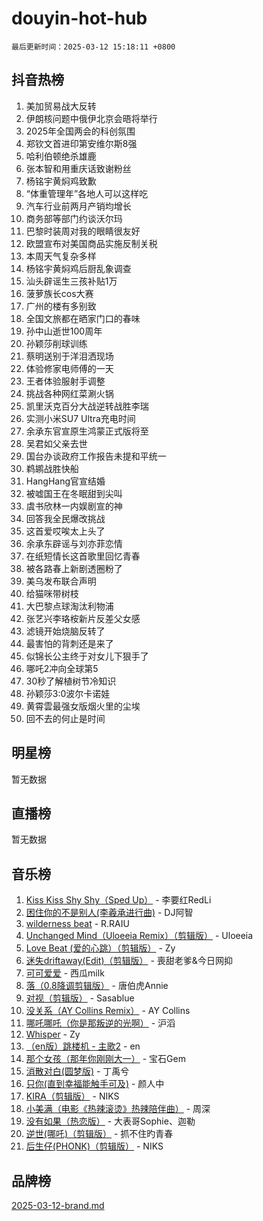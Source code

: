 # douyin-hot-hub

`最后更新时间：2025-03-12 15:18:11 +0800`

## 抖音热榜

1. 美加贸易战大反转
1. 伊朗核问题中俄伊北京会晤将举行
1. 2025年全国两会的科创氛围
1. 郑钦文首进印第安维尔斯8强
1. 哈利伯顿绝杀雄鹿
1. 张本智和用重庆话致谢粉丝
1. 杨铭宇黄焖鸡致歉
1. “体重管理年”各地人可以这样吃
1. 汽车行业前两月产销均增长
1. 商务部等部门约谈沃尔玛
1. 巴黎时装周对我的眼睛很友好
1. 欧盟宣布对美国商品实施反制关税
1. 本周天气复杂多样
1. 杨铭宇黄焖鸡后厨乱象调查
1. 汕头辟谣生三孩补贴1万
1. 菠萝族长cos大赛
1. 广州的楼有多别致
1. 全国文旅都在晒家门口的春味
1. 孙中山逝世100周年
1. 孙颖莎削球训练
1. 蔡明送别于洋泪洒现场
1. 体验修家电师傅的一天
1. 王者体验服射手调整
1. 挑战各种网红菜涮火锅
1. 凯里沃克百分大战逆转战胜李瑞
1. 实测小米SU7 Ultra充电时间
1. 余承东官宣原生鸿蒙正式版将至
1. 吴君如父亲去世
1. 国台办谈政府工作报告未提和平统一
1. 鹈鹕战胜快船
1. HangHang官宣结婚
1. 被嘘国王在冬眠甜到尖叫
1. 虞书欣林一内娱剧宣的神
1. 回答我全民爆改挑战
1. 这首爱哎唉太上头了
1. 余承东辟谣与刘亦菲恋情
1. 在纸短情长这首歌里回忆青春
1. 被各路春上新剧透圈粉了
1. 美乌发布联合声明
1. 给猫咪带树枝
1. 大巴黎点球淘汰利物浦
1. 张艺兴李珞桉新片反差父女感
1. 滤镜开始烧脑反转了
1. 最害怕的背刺还是来了
1. 似锦长公主终于对女儿下狠手了
1. 哪吒2冲向全球第5
1. 30秒了解植树节冷知识
1. 孙颖莎3:0波尔卡诺娃
1. 黄霄雲最强女版烟火里的尘埃
1. 回不去的何止是时间

## 明星榜

暂无数据

## 直播榜

暂无数据

## 音乐榜

1. [Kiss Kiss Shy Shy（Sped Up）](https://sf5-hl-cdn-tos.douyinstatic.com/obj/tos-cn-ve-2774/oYpXDAeGgQK0zfPaji7iKUixpCXFGILeLGmvYA) - 李要红RedLi
1. [困住你的不是别人(李羲承进行曲)](https://sf3-cdn-tos.douyinstatic.com/obj/tos-cn-ve-2774/okWrrVL1iQGZbfHVeCPAe7IaerYfM2jEQi5mNI) - DJ阿智
1. [wilderness beat](https://sf3-cdn-tos.douyinstatic.com/obj/tos-cn-ve-2774/o0oBmODSFCpfFdLRGzAAFC2ah9AIMEQfAOueVE) - R.RAIU
1. [Unchanged Mind（Uloeeia Remix）（剪辑版）](https://sf5-hl-cdn-tos.douyinstatic.com/obj/tos-cn-ve-2774/oIHYu1YfsziJqmggAqBsXOiiI2Y1QB6I61RsMW) - Uloeeia
1. [Love Beat  (爱的心跳）（剪辑版）](https://sf3-cdn-tos.douyinstatic.com/obj/tos-cn-ve-2774/oUlARwvEINIisZ9nCnKMZiYFGfCCYLtDADDBge) - Zy
1. [迷失driftaway(Edit)（剪辑版）](https://sf3-cdn-tos.douyinstatic.com/obj/tos-cn-ve-2774/ogaa1xGNeFO6FCaMgO8PzzAceEI4fBLDMi15H3) - 喪甜老爹&今日网抑
1. [可可爱爱](https://sf3-cdn-tos.douyinstatic.com/obj/tos-cn-ve-2774/0deb1e75aea643b9927ba26aaafa29dd) - 西瓜milk
1. [落（0.8降调剪辑版）](https://sf3-cdn-tos.douyinstatic.com/obj/tos-cn-ve-2774/ociN0WUv3APijBYr6DUmAHmdkZ5MjM6gIF3iA) - 唐伯虎Annie
1. [对视（剪辑版）](https://sf3-cdn-tos.douyinstatic.com/obj/tos-cn-ve-2774/ogKtIhiB0WfAa18F9z3uWODMtZi2ysB1VuAIsQ) - Sasablue
1. [没关系（AY Collins Remix）](https://sf6-cdn-tos.douyinstatic.com/obj/tos-cn-ve-2774/oIBbI5Ghw4zdUCQMJrDEFaAQilZP3EIDSi7MW) - AY Collins
1. [哪吒哪吒（你是那叛逆的光啊）](https://sf3-cdn-tos.douyinstatic.com/obj/tos-cn-ve-2774/oUkQCgCDnBanFehFEFQDxCQntAOIfp9gyZYFVo) - 沪滔
1. [Whisper](https://sf3-cdn-tos.douyinstatic.com/obj/tos-cn-ve-2774/oEeYKDxIDCFuArkftgkGqCnG7xZtRC2rEMKBQi) - Zy
1. [（en版）跳楼机 - 主歌2](https://sf3-cdn-tos.douyinstatic.com/obj/tos-cn-ve-2774/oklN6GvgQ2L8DpPeaAGf1gPeyKzjXFwHIwoCZv) - en
1. [那个女孩（那年你刚刚大一）](https://sf3-cdn-tos.douyinstatic.com/obj/tos-cn-ve-2774/o4IZw7TlivwiBBBMA2rIgWrGNIrjFroh6bPqQ) - 宝石Gem
1. [消散对白(圆梦版)](https://sf3-cdn-tos.douyinstatic.com/obj/tos-cn-ve-2774/og4jB5I5IizzoZVAAAzWgBMAsMDWoArfwBOiFs) - 丁禹兮
1. [只你(直到幸福能触手可及)](https://sf3-cdn-tos.douyinstatic.com/obj/tos-cn-ve-2774/o0lBkRDzFTeaVSUz3ZZSCBVtZ5DIMQGfgmEAuE) - 颜人中
1. [KIRA（剪辑版）](https://sf3-cdn-tos.douyinstatic.com/obj/tos-cn-ve-2774/o0Bq3TvdHqOfzihWrHyABMociuMA3Inwsbx9Wi) - NIKS
1. [小美满（电影《热辣滚烫》热辣陪伴曲）](https://sf3-cdn-tos.douyinstatic.com/obj/tos-cn-ve-2774/o0GAn2lSgfZIDUgtevCGDQYnFg4CwnrBaxbTZL) - 周深
1. [没有如果（热恋版）](https://sf3-cdn-tos.douyinstatic.com/obj/tos-cn-ve-2774/o4iETqbxIThtCXlBeV0DfAhZsbCFGhagYupnMx) - 大表哥Sophie、迦勒
1. [逆世(哪吒)（剪辑版）](https://sf3-cdn-tos.douyinstatic.com/obj/tos-cn-ve-2774/oMIEZAfEogrLnzfDWMBiZKCWuXIUFLtRDsOFWs) - 抓不住旳青春
1. [后生仔(PHONK)（剪辑版）](https://sf3-cdn-tos.douyinstatic.com/obj/tos-cn-ve-2774/o0TzmfumdQAJ1aGG9F5LfTXIYeGcqYKRPAeFdJ) - NIKS

## 品牌榜

[2025-03-12-brand.md](2025-03-12-brand.md)
